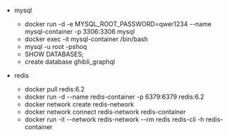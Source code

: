- mysql
  - docker run -d -e MYSQL_ROOT_PASSWORD=qwer1234 --name mysql-container -p 3306:3306 mysql
  - docker exec -it mysql-container /bin/bash
  - mysql -u root -pshoq 
  - SHOW DATABASES;
  - create database ghibli_graphql
  
- redis
  - docker pull redis:6.2
  - docker run -d --name redis-container -p 6379:6379 redis:6.2
  - docker network create redis-network
  - docker network connect redis-network redis-container 
  - docker run -it --network redis-network --rm redis redis-cli -h redis-container